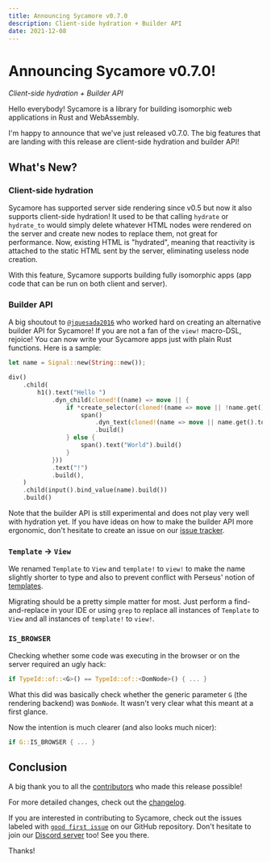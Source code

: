 ```yaml
---
title: Announcing Sycamore v0.7.0
description: Client-side hydration + Builder API
date: 2021-12-08
---
```


# Announcing Sycamore v0.7.0!

_Client-side hydration + Builder API_

Hello everybody! Sycamore is a library for building isomorphic web applications in Rust and
WebAssembly.

I'm happy to announce that we've just released v0.7.0. The big features that are landing with this
release are client-side hydration and builder API!

## What's New?

### Client-side hydration

Sycamore has supported server side rendering since v0.5 but now it also supports client-side
hydration! It used to be that calling `hydrate` or `hydrate_to` would simply delete whatever HTML
nodes were rendered on the server and create new nodes to replace them, not great for performance.
Now, existing HTML is "hydrated", meaning that reactivity is attached to the static HTML sent by the
server, eliminating useless node creation.

With this feature, Sycamore supports building fully isomorphic apps (app code that can be run on
both client and server).

### Builder API

A big shoutout to [`@jquesada2016`](https://github.com/jquesada2016) who worked hard on creating an
alternative builder API for Sycamore! If you are not a fan of the `view!` macro-DSL, rejoice! You
can now write your Sycamore apps just with plain Rust functions. Here is a sample:

```rust
let name = Signal::new(String::new());

div()
    .child(
        h1().text("Hello ")
            .dyn_child(cloned!((name) => move || {
                if *create_selector(cloned!(name => move || !name.get().is_empty())).get() {
                    span()
                        .dyn_text(cloned!(name => move || name.get().to_string()))
                        .build()
                } else {
                    span().text("World").build()
                }
            }))
            .text("!")
            .build(),
    )
    .child(input().bind_value(name).build())
    .build()
```

Note that the builder API is still experimental and does not play very well with hydration yet. If
you have ideas on how to make the builder API more ergonomic, don't hesitate to create an issue on
our [issue tracker](https://github.com/sycamore-rs/sycamore/issues).

### `Template` -> `View`

We renamed `Template` to `View` and `template!` to `view!` to make the name slightly shorter to type
and also to prevent conflict with Perseus' notion of
[templates](https://arctic-hen7.github.io/perseus/en-US/docs/next/templates/intro).

Migrating should be a pretty simple matter for most. Just perform a find-and-replace in your IDE or
using `grep` to replace all instances of `Template` to `View` and all instances of `template!` to
`view!`.

### `IS_BROWSER`

Checking whether some code was executing in the browser or on the server required an ugly hack:

```rust
if TypeId::of::<G>() == TypeId::of::<DomNode>() { ... }
```

What this did was basically check whether the generic parameter `G` (the rendering backend) was
`DomNode`. It wasn't very clear what this meant at a first glance.

Now the intention is much clearer (and also looks much nicer):

```rust
if G::IS_BROWSER { ... }
```

## Conclusion

A big thank you to all the
[contributors](https://github.com/sycamore-rs/sycamore/graphs/contributors) who made this release
possible!

For more detailed changes, check out the
[changelog](https://github.com/sycamore-rs/sycamore/blob/master/CHANGELOG.md#-070-2021-12-08).

If you are interested in contributing to Sycamore, check out the issues labeled with
[`good first issue`](https://github.com/sycamore-rs/sycamore/issues?q=is%3Aissue+is%3Aopen+label%3A%22good+first+issue%22)
on our GitHub repository. Don't hesitate to join our [Discord server](https://discord.gg/vDwFUmm6mU)
too! See you there.

Thanks!
